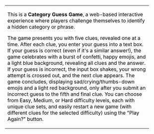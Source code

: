 <table style="background-image: url('https://neilschreiner.github.io/GuessTheCategory/GTC-12345QuestionMark.jpg'); background-size: cover; background-repeat: no-repeat; background-position: center; color: black; padding: 20px;">
  <tr>
    <td>
      <p>This is a <b>Category Guess Game</b>, a web-based interactive experience where players challenge themselves to identify a hidden category or phrase.</p>
      <p>The game presents you with five clues, revealed one at a time. After each clue, you enter your guess into a text box. If your guess is correct (even if it's a similar answer!), the game celebrates with a burst of confetti, happy emojis, and a light blue background, revealing all clues and the answer. If your guess is incorrect, the input box shakes, your wrong attempt is crossed out, and the next clue appears. The game concludes, displaying sad/crying/thumbs-down emojis and a light red background, only after you submit an incorrect guess to the fifth and final clue. You can choose from Easy, Medium, or Hard difficulty levels, each with unique clue sets, and easily restart a new game (with different clues for the selected difficulty) using the "Play Again?" button.</p>
    </td>
  </tr>
</table>
